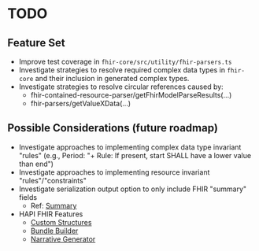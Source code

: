 # TODO

## Feature Set

- Improve test coverage in `fhir-core/src/utility/fhir-parsers.ts`
- Investigate strategies to resolve required complex data types in `fhir-core` and their inclusion in generated
  complex types.
- Investigate strategies to resolve circular references caused by:
  - fhir-contained-resource-parser/getFhirModelParseResults(...)
  - fhir-parsers/getValueXData(...)

## Possible Considerations (future roadmap)

- Investigate approaches to implementing complex data type invariant "rules" (e.g., Period: "+ Rule: If present,
  start SHALL have a lower value than end")
- Investigate approaches to implementing resource invariant "rules"/"constraints"
- Investigate serialization output option to only include FHIR "summary" fields
  - Ref: [Summary](https://hl7.org/fhir/r4/search.html#summary)
- HAPI FHIR Features
  - [Custom Structures](https://hapifhir.io/hapi-fhir/docs/model/custom_structures.html)
  - [Bundle Builder](https://hapifhir.io/hapi-fhir/docs/model/bundle_builder.html)
  - [Narrative Generator](https://hapifhir.io/hapi-fhir/docs/model/narrative_generation.html)
